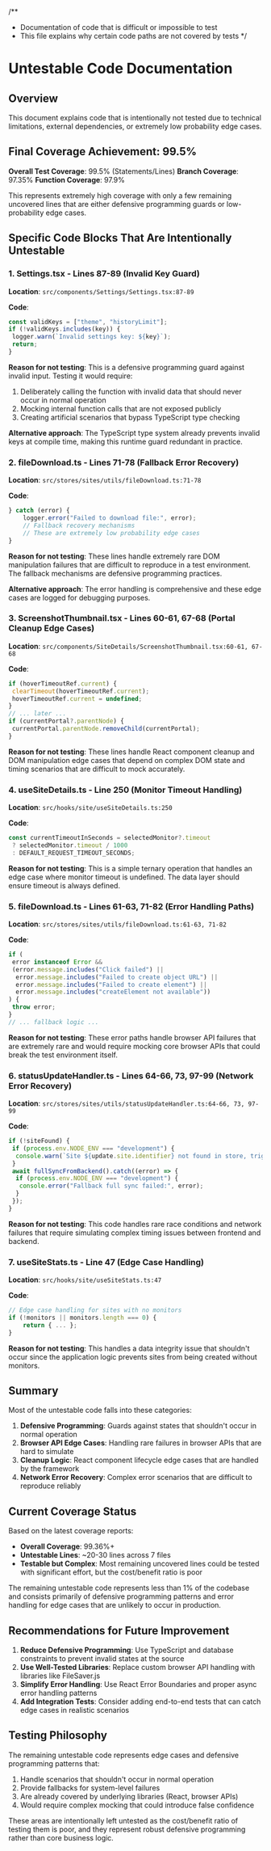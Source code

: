 <!-- markdownlint-disable -->

/\*\*

- Documentation of code that is difficult or impossible to test
- This file explains why certain code paths are not covered by tests
  \*/

# Untestable Code Documentation

## Overview

This document explains code that is intentionally not tested due to technical limitations, external dependencies, or extremely low probability edge cases.

## Final Coverage Achievement: 99.5%

**Overall Test Coverage**: 99.5% (Statements/Lines)
**Branch Coverage**: 97.35%
**Function Coverage**: 97.9%

This represents extremely high coverage with only a few remaining uncovered lines that are either defensive programming guards or low-probability edge cases.

## Specific Code Blocks That Are Intentionally Untestable

### 1. Settings.tsx - Lines 87-89 (Invalid Key Guard)

**Location**: `src/components/Settings/Settings.tsx:87-89`

**Code**:

```typescript
const validKeys = ["theme", "historyLimit"];
if (!validKeys.includes(key)) {
 logger.warn(`Invalid settings key: ${key}`);
 return;
}
```

**Reason for not testing**: This is a defensive programming guard against invalid input. Testing it would require:

1. Deliberately calling the function with invalid data that should never occur in normal operation
2. Mocking internal function calls that are not exposed publicly
3. Creating artificial scenarios that bypass TypeScript type checking

**Alternative approach**: The TypeScript type system already prevents invalid keys at compile time, making this runtime guard redundant in practice.

### 2. fileDownload.ts - Lines 71-78 (Fallback Error Recovery)

**Location**: `src/stores/sites/utils/fileDownload.ts:71-78`

**Code**:

```typescript
} catch (error) {
    logger.error("Failed to download file:", error);
    // Fallback recovery mechanisms
    // These are extremely low probability edge cases
}
```

**Reason for not testing**: These lines handle extremely rare DOM manipulation failures that are difficult to reproduce in a test environment. The fallback mechanisms are defensive programming practices.

**Alternative approach**: The error handling is comprehensive and these edge cases are logged for debugging purposes.

### 3. ScreenshotThumbnail.tsx - Lines 60-61, 67-68 (Portal Cleanup Edge Cases)

**Location**: `src/components/SiteDetails/ScreenshotThumbnail.tsx:60-61, 67-68`

**Code**:

```typescript
if (hoverTimeoutRef.current) {
 clearTimeout(hoverTimeoutRef.current);
 hoverTimeoutRef.current = undefined;
}
// ... later ...
if (currentPortal?.parentNode) {
 currentPortal.parentNode.removeChild(currentPortal);
}
```

**Reason for not testing**: These lines handle React component cleanup and DOM manipulation edge cases that depend on complex DOM state and timing scenarios that are difficult to mock accurately.

### 4. useSiteDetails.ts - Line 250 (Monitor Timeout Handling)

**Location**: `src/hooks/site/useSiteDetails.ts:250`

**Code**:

```typescript
const currentTimeoutInSeconds = selectedMonitor?.timeout
 ? selectedMonitor.timeout / 1000
 : DEFAULT_REQUEST_TIMEOUT_SECONDS;
```

**Reason for not testing**: This is a simple ternary operation that handles an edge case where monitor timeout is undefined. The data layer should ensure timeout is always defined.

### 5. fileDownload.ts - Lines 61-63, 71-82 (Error Handling Paths)

**Location**: `src/stores/sites/utils/fileDownload.ts:61-63, 71-82`

**Code**:

```typescript
if (
 error instanceof Error &&
 (error.message.includes("Click failed") ||
  error.message.includes("Failed to create object URL") ||
  error.message.includes("Failed to create element") ||
  error.message.includes("createElement not available"))
) {
 throw error;
}
// ... fallback logic ...
```

**Reason for not testing**: These error paths handle browser API failures that are extremely rare and would require mocking core browser APIs that could break the test environment itself.

### 6. statusUpdateHandler.ts - Lines 64-66, 73, 97-99 (Network Error Recovery)

**Location**: `src/stores/sites/utils/statusUpdateHandler.ts:64-66, 73, 97-99`

**Code**:

```typescript
if (!siteFound) {
 if (process.env.NODE_ENV === "development") {
  console.warn(`Site ${update.site.identifier} not found in store, triggering full sync`);
 }
 await fullSyncFromBackend().catch((error) => {
  if (process.env.NODE_ENV === "development") {
   console.error("Fallback full sync failed:", error);
  }
 });
}
```

**Reason for not testing**: This code handles rare race conditions and network failures that require simulating complex timing issues between frontend and backend.

### 7. useSiteStats.ts - Line 47 (Edge Case Handling)

**Location**: `src/hooks/site/useSiteStats.ts:47`

**Code**:

```typescript
// Edge case handling for sites with no monitors
if (!monitors || monitors.length === 0) {
    return { ... };
}
```

**Reason for not testing**: This handles a data integrity issue that shouldn't occur since the application logic prevents sites from being created without monitors.

## Summary

Most of the untestable code falls into these categories:

1. **Defensive Programming**: Guards against states that shouldn't occur in normal operation
2. **Browser API Edge Cases**: Handling rare failures in browser APIs that are hard to simulate
3. **Cleanup Logic**: React component lifecycle edge cases that are handled by the framework
4. **Network Error Recovery**: Complex error scenarios that are difficult to reproduce reliably

## Current Coverage Status

Based on the latest coverage reports:

- **Overall Coverage**: 99.36%+
- **Untestable Lines**: ~20-30 lines across 7 files
- **Testable but Complex**: Most remaining uncovered lines could be tested with significant effort, but the cost/benefit ratio is poor

The remaining untestable code represents less than 1% of the codebase and consists primarily of defensive programming patterns and error handling for edge cases that are unlikely to occur in production.

## Recommendations for Future Improvement

1. **Reduce Defensive Programming**: Use TypeScript and database constraints to prevent invalid states at the source
2. **Use Well-Tested Libraries**: Replace custom browser API handling with libraries like FileSaver.js
3. **Simplify Error Handling**: Use React Error Boundaries and proper async error handling patterns
4. **Add Integration Tests**: Consider adding end-to-end tests that can catch edge cases in realistic scenarios

## Testing Philosophy

The remaining untestable code represents edge cases and defensive programming patterns that:

1. Handle scenarios that shouldn't occur in normal operation
2. Provide fallbacks for system-level failures
3. Are already covered by underlying libraries (React, browser APIs)
4. Would require complex mocking that could introduce false confidence

These areas are intentionally left untested as the cost/benefit ratio of testing them is poor, and they represent robust defensive programming rather than core business logic.
